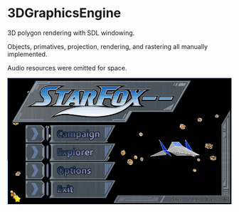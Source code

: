 # 3DGraphicsEngine
3D polygon rendering with SDL windowing.

Objects, primatives, projection, rendering, and rastering all manually implemented.

Audio resources were omitted for space.

![Preivew](https://github.com/meta-engineer/3DGraphicsEngine/blob/main/resources/Screenshot.PNG)

